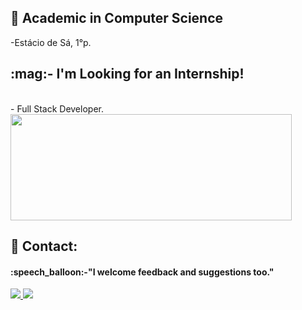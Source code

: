 ## :book: Academic in Computer Science
-Estácio de Sá, 1°p.
<div>
 <h2>:mag:- I'm Looking for an Internship!</h2> <br/>
 - Full Stack Developer.


<div>
<!--<img height ="170em" width="500em" src ="https://github-readme-stats.vercel.app/api?username=AlineSilv&theme=dracula&include_all_commits=true&count_private=true" />-->
<img height ="170em" width ="450em" src ="https://github-readme-stats.vercel.app/api/top-langs/?username=Myerjackson&layout=compact&langs_count=7&theme=dracula" />
</div>
  
 
 ## :incoming_envelope: Contact:
 <h4>:speech_balloon:-"I welcome feedback and suggestions too."</h4>
 
 
<div> 
<a href = "mailto:miguelpfp96@gmail.com"> <img src = "https://img.shields.io/badge/-Gmail-%23333?style=for-the-badge&logo=gmail&logoColor=white" target = "_ blank"> </a>
<a href="https://www.linkedin.com/in/miguel-de-paula-669273130/" target="_blank"> <img src ="https://img.shields.io/badge/-LinkedIn-%230077B5?style=for-the-badge&logo=linkedin& logoColor=white"target ="_ blank "> </a>
 
